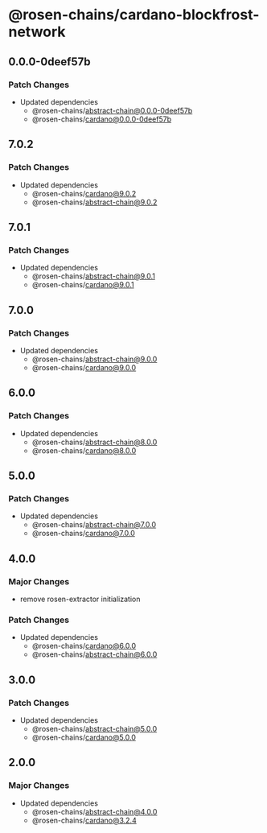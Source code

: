# @rosen-chains/cardano-blockfrost-network

## 0.0.0-0deef57b

### Patch Changes

- Updated dependencies
  - @rosen-chains/abstract-chain@0.0.0-0deef57b
  - @rosen-chains/cardano@0.0.0-0deef57b

## 7.0.2

### Patch Changes

- Updated dependencies
  - @rosen-chains/cardano@9.0.2
  - @rosen-chains/abstract-chain@9.0.2

## 7.0.1

### Patch Changes

- Updated dependencies
  - @rosen-chains/abstract-chain@9.0.1
  - @rosen-chains/cardano@9.0.1

## 7.0.0

### Patch Changes

- Updated dependencies
  - @rosen-chains/abstract-chain@9.0.0
  - @rosen-chains/cardano@9.0.0

## 6.0.0

### Patch Changes

- Updated dependencies
  - @rosen-chains/abstract-chain@8.0.0
  - @rosen-chains/cardano@8.0.0

## 5.0.0

### Patch Changes

- Updated dependencies
  - @rosen-chains/abstract-chain@7.0.0
  - @rosen-chains/cardano@7.0.0

## 4.0.0

### Major Changes

- remove rosen-extractor initialization

### Patch Changes

- Updated dependencies
  - @rosen-chains/cardano@6.0.0
  - @rosen-chains/abstract-chain@6.0.0

## 3.0.0

### Patch Changes

- Updated dependencies
  - @rosen-chains/abstract-chain@5.0.0
  - @rosen-chains/cardano@5.0.0

## 2.0.0

### Major Changes

- Updated dependencies
  - @rosen-chains/abstract-chain@4.0.0
  - @rosen-chains/cardano@3.2.4
